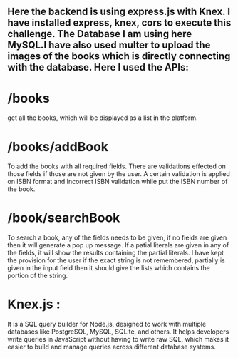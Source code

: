 ## Here the backend is using express.js with Knex. I have installed express, knex, cors to execute this challenge. The Database I am using here MySQL.I have also used multer to upload the images of the books which is directly connecting with the database. Here I used the APIs:

# /books
get all the books, which will be displayed as a list in the platform. 

# /books/addBook
To add the books with all required fields. There are validations effected on those fields if those are not given by the user.
A certain validation is applied on ISBN format and Incorrect ISBN validation while put the ISBN number of the book.

# /book/searchBook
To search a book, any of the fields needs to be given, if no fields are given then it will generate a pop up message.
If a patial literals are given in any of the fields, it will show the results containing the partial literals.
I have kept the provision for the user if the exact string is not remembered, partially is given in the input field then it should give the lists which
contains the portion of the string.

# Knex.js :
It is a SQL query builder for Node.js, designed to work with multiple databases like PostgreSQL, MySQL, SQLite, and others. It helps developers write queries in JavaScript without having to write raw SQL, which makes it easier to build and manage queries across different database systems.




